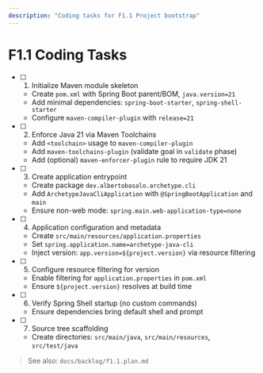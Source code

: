 ```yaml
---
description: "Coding tasks for F1.1 Project bootstrap"
---
```


# F1.1 Coding Tasks

- [ ] 1. Initialize Maven module skeleton
  - Create `pom.xml` with Spring Boot parent/BOM, `java.version=21`
  - Add minimal dependencies: `spring-boot-starter`, `spring-shell-starter`
  - Configure `maven-compiler-plugin` with `release=21`

- [ ] 2. Enforce Java 21 via Maven Toolchains
  - Add `<toolchain>` usage to `maven-compiler-plugin`
  - Add `maven-toolchains-plugin` (validate goal in `validate` phase)
  - Add (optional) `maven-enforcer-plugin` rule to require JDK 21

- [ ] 3. Create application entrypoint
  - Create package `dev.albertobasalo.archetype.cli`
  - Add `ArchetypeJavaCliApplication` with `@SpringBootApplication` and `main`
  - Ensure non-web mode: `spring.main.web-application-type=none`

- [ ] 4. Application configuration and metadata
  - Create `src/main/resources/application.properties`
  - Set `spring.application.name=archetype-java-cli`
  - Inject version: `app.version=${project.version}` via resource filtering

- [ ] 5. Configure resource filtering for version
  - Enable filtering for `application.properties` in `pom.xml`
  - Ensure `${project.version}` resolves at build time

- [ ] 6. Verify Spring Shell startup (no custom commands)
  - Ensure dependencies bring default shell and prompt

- [ ] 7. Source tree scaffolding
  - Create directories: `src/main/java`, `src/main/resources`, `src/test/java`

> See also: `docs/backlog/f1.1.plan.md`
